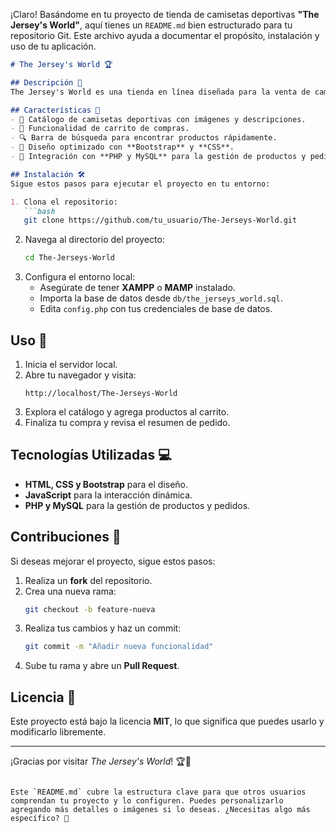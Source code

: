 ¡Claro! Basándome en tu proyecto de tienda de camisetas deportivas **"The Jersey's World"**, aquí tienes un `README.md` bien estructurado para tu repositorio Git. Este archivo ayuda a documentar el propósito, instalación y uso de tu aplicación.

```markdown
# The Jersey's World 🏆

## Descripción 📌
The Jersey's World es una tienda en línea diseñada para la venta de camisetas deportivas de distintos equipos y estilos. La aplicación permite a los usuarios explorar una selección de productos, añadir artículos al carrito y realizar compras de manera sencilla.

## Características 🚀
- 🎽 Catálogo de camisetas deportivas con imágenes y descripciones.
- 🛒 Funcionalidad de carrito de compras.
- 🔍 Barra de búsqueda para encontrar productos rápidamente.
- 🎨 Diseño optimizado con **Bootstrap** y **CSS**.
- 💾 Integración con **PHP y MySQL** para la gestión de productos y pedidos.

## Instalación 🛠️
Sigue estos pasos para ejecutar el proyecto en tu entorno:

1. Clona el repositorio:
   ```bash
   git clone https://github.com/tu_usuario/The-Jerseys-World.git
   ```
2. Navega al directorio del proyecto:
   ```bash
   cd The-Jerseys-World
   ```
3. Configura el entorno local:
   - Asegúrate de tener **XAMPP** o **MAMP** instalado.
   - Importa la base de datos desde `db/the_jerseys_world.sql`.
   - Edita `config.php` con tus credenciales de base de datos.

## Uso 📢
1. Inicia el servidor local.
2. Abre tu navegador y visita:
   ```
   http://localhost/The-Jerseys-World
   ```
3. Explora el catálogo y agrega productos al carrito.
4. Finaliza tu compra y revisa el resumen de pedido.

## Tecnologías Utilizadas 💻
- **HTML, CSS y Bootstrap** para el diseño.
- **JavaScript** para la interacción dinámica.
- **PHP y MySQL** para la gestión de productos y pedidos.

## Contribuciones 🤝
Si deseas mejorar el proyecto, sigue estos pasos:
1. Realiza un **fork** del repositorio.
2. Crea una nueva rama:
   ```bash
   git checkout -b feature-nueva
   ```
3. Realiza tus cambios y haz un commit:
   ```bash
   git commit -m "Añadir nueva funcionalidad"
   ```
4. Sube tu rama y abre un **Pull Request**.

## Licencia 📜
Este proyecto está bajo la licencia **MIT**, lo que significa que puedes usarlo y modificarlo libremente.

---

¡Gracias por visitar *The Jersey's World*! 🏆👕
```

Este `README.md` cubre la estructura clave para que otros usuarios comprendan tu proyecto y lo configuren. Puedes personalizarlo agregando más detalles o imágenes si lo deseas. ¿Necesitas algo más específico? 🚀

